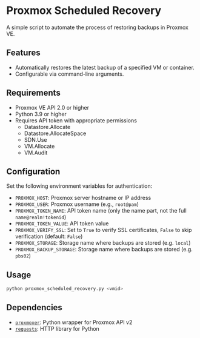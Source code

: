 # Proxmox Scheduled Recovery

A simple script to automate the process of restoring backups in Proxmox VE.

## Features
- Automatically restores the latest backup of a specified VM or container.
- Configurable via command-line arguments.

## Requirements
- Proxmox VE API 2.0 or higher
- Python 3.9 or higher
- Requires API token with appropriate permissions
    - Datastore.Allocate
    - Datastore.AllocateSpace
    - SDN.Use
    - VM.Allocate
    - VM.Audit

## Configuration
Set the following environment variables for authentication:
- `PROXMOX_HOST`: Proxmox server hostname or IP address
- `PROXMOX_USER`: Proxmox username (e.g., `root@pam`)
- `PROXMOX_TOKEN_NAME`: API token name (only the name part, not the full `name@realm!tokenid`)
- `PROXMOX_TOKEN_VALUE`: API token value
- `PROXMOX_VERIFY_SSL`: Set to `True` to verify SSL certificates, `False` to skip verification (default: `False`)
- `PROXMOX_STORAGE`: Storage name where backups are stored (e.g. `local`)
- `PROXMOX_BACKUP_STORAGE`: Storage name where backups are stored (e.g. `pbs02`)

## Usage
```bash
python proxmox_scheduled_recovery.py <vmid>
```

## Dependencies
- [`proxmoxer`](https://github.com/proxmoxer/proxmoxer/): Python wrapper for Proxmox API v2
- [`requests`](https://pypi.org/project/requests/): HTTP library for Python
